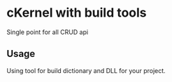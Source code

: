 # cKernel with build tools

Single point for all CRUD api

## Usage

Using tool for build dictionary and DLL for your project.